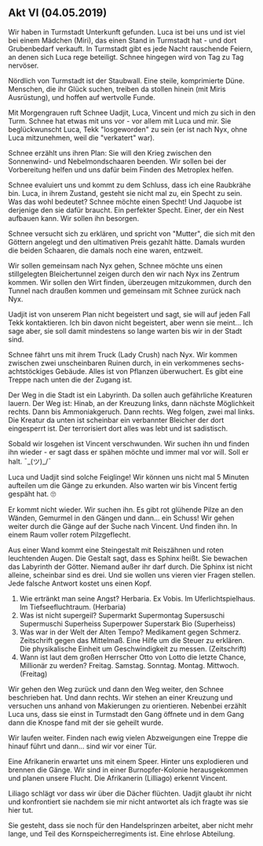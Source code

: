 ## Akt VI (04.05.2019)

Wir haben in Turmstadt Unterkunft gefunden. Luca ist bei uns und ist viel bei einem Mädchen (Miri), das einen Stand in Turmstadt hat - und dort Grubenbedarf verkauft. In Turmstadt gibt es jede Nacht rauschende Feiern, an denen sich Luca rege beteiligt. Schnee hingegen wird von Tag zu Tag nervöser.

Nördlich von Turmstadt ist der Staubwall. Eine steile, komprimierte Düne. Menschen, die ihr Glück suchen, treiben da stollen hinein (mit Miris Ausrüstung), und hoffen auf wertvolle Funde.

Mit Morgengrauen ruft Schnee Uadjit, Luca, Vincent und mich zu sich in den Turm. Schnee hat etwas mit uns vor - vor allem mit Luca und mir. Sie beglückwunscht Luca, Tekk "losgeworden" zu sein (er ist nach Nyx, ohne Luca mitzunehmen, weil die "verkatert" war).

Schnee erzählt uns ihren Plan: Sie will den Krieg zwischen den Sonnenwind- und Nebelmondschaaren beenden. Wir sollen bei der Vorbereitung helfen und uns dafür beim Finden des Metroplex helfen.

Schnee evaluiert uns und kommt zu dem Schluss, dass ich eine Raubkrähe bin. Luca, in ihrem Zustand, gesteht sie nicht mal zu, ein Specht zu sein. Was das wohl bedeutet? Schnee möchte einen Specht! Und Jaquobe ist derjenige den sie dafür braucht. Ein perfekter Specht. Einer, der ein Nest aufbauen kann. Wir sollen ihn besorgen.

Schnee versucht sich zu erklären, und spricht von "Mutter", die sich mit den Göttern angelegt und den ultimativen Preis gezahlt hätte. Damals wurden die beiden Schaaren, die damals noch eine waren, entzweit. 

Wir sollen gemeinsam nach Nyx gehen, Schnee möchte uns einen stillgelegten Bleichertunnel zeigen durch den wir nach Nyx ins Zentrum kommen. Wir sollen den Wirt finden, überzeugen mitzukommen, durch den Tunnel nach draußen kommen und gemeinsam mit Schnee zurück nach Nyx.

Uadjit ist von unserem Plan nicht begeistert und sagt, sie will auf jeden Fall Tekk kontaktieren. Ich bin davon nicht begeistert, aber wenn sie meint... Ich sage aber, sie soll damit mindestens so lange warten bis wir in der Stadt sind.

Schnee fährt uns mit ihrem Truck (Lady Crush) nach Nyx. Wir kommen zwischen zwei unscheinbaren Ruinen durch, in ein verkommenes sechs- achtstöckiges Gebäude. Alles ist von Pflanzen überwuchert. Es gibt eine Treppe nach unten die der Zugang ist. 

Der Weg in die Stadt ist ein Labyrinth. Da sollen auch gefährliche Kreaturen lauern. Der Weg ist: Hinab, an der Kreuzung links, dann nächste Möglichkeit rechts. Dann bis Ammoniakgeruch. Dann rechts. Weg folgen, zwei mal links. Die Kreatur da unten ist scheinbar ein verbannter Bleicher der dort eingesperrt ist. Der terrorisiert dort alles was lebt und ist sadistisch. 

Sobald wir losgehen ist Vincent verschwunden. Wir suchen ihn und finden ihn wieder - er sagt dass er spähen möchte und immer mal vor will. Soll er halt. ¯\_(ツ)_/¯

Luca und Uadjit sind solche Feiglinge! Wir können uns nicht mal 5 Minuten aufteilen um die Gänge zu erkunden. Also warten wir bis Vincent fertig gespäht hat. 🙄

Er kommt nicht wieder. Wir suchen ihn. Es gibt rot glühende Pilze an den Wänden, Gemurmel in den Gängen und dann... ein Schuss! Wir gehen weiter durch die Gänge auf der Suche nach Vincent. Und finden ihn. In einem Raum voller rotem Pilzgeflecht. 

Aus einer Wand kommt eine Steingestalt mit Reiszähnen und roten leuchtenden Augen. Die Gestalt sagt, dass es Sphinx heißt. Sie bewachen das Labyrinth der Götter. Niemand außer ihr darf durch. Die Sphinx ist nicht alleine, scheinbar sind es drei. Und sie wollen uns vieren vier Fragen stellen. Jede falsche Antwort kostet uns einen Kopf. 

1. Wie ertränkt man seine Angst? Herbaria. Ex Vobis. Im Uferlichtspielhaus. Im Tiefseefluchtraum. (Herbaria)
2. Was ist nicht supergeil? Supermarkt Supermontag Supersuschi Supermuschi Superheiss Superpower Superstark Bio (Superheiss)
3. Was war in der Welt der Alten Tempo? Medikament gegen Schmerz. Zeitschrift gegen das Mittelmaß. Eine Hilfe um die Steuer zu erklären. Die physikalische Einheit um Geschwindigkeit zu messen. (Zeitschrift)
4. Wann ist laut dem großen Herrscher Otto von Lotto die letzte Chance, Millionär zu werden? Freitag. Samstag. Sonntag. Montag. Mittwoch. (Freitag)

Wir gehen den Weg zurück und dann den Weg weiter, den Schnee beschrieben hat. Und dann rechts. Wir stehen an einer Kreuzung und versuchen uns anhand von Makierungen zu orientieren. Nebenbei erzählt Luca uns, dass sie einst in Turmstadt den Gang öffnete und in dem Gang dann die Knospe fand mit der sie geheilt wurde. 

Wir laufen weiter. Finden nach ewig vielen Abzweigungen eine Treppe die hinauf führt und dann... sind wir vor einer Tür. 

Eine Afrikanerin erwartet uns mit einem Speer. Hinter uns explodieren und brennen die Gänge. Wir sind in einer Burnopfer-Kolonie herausgekommen und planen unsere Flucht. Die Afrikanerin (Lilliago) erkennt Vincent. 

Liliago schlägt vor dass wir über die Dächer flüchten. Uadjit glaubt ihr nicht und konfrontiert sie nachdem sie mir nicht antwortet als ich fragte was sie hier tut. 

Sie gesteht, dass sie noch für den Handelsprinzen arbeitet, aber nicht mehr lange, und Teil des Kornspeicherregiments ist. Eine ehrlose Abteilung. 